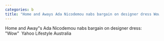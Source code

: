 ```yaml
---
categories: b
title: "Home and Aways Ada Nicodemou nabs bargain on designer dress Wow  Yahoo Lifestyle Australia"
---
```

Home and Away"s Ada Nicodemou nabs bargain on designer dress: "Wow"&nbsp;&nbsp;Yahoo Lifestyle Australia